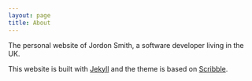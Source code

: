 ```yaml
---
layout: page
title: About
---
```


The personal website of Jordon Smith, a software developer living in the UK.

This website is built with [Jekyll](http://jekyllrb.com) and the theme is based on [Scribble](http://github.com/muan/scribble").
